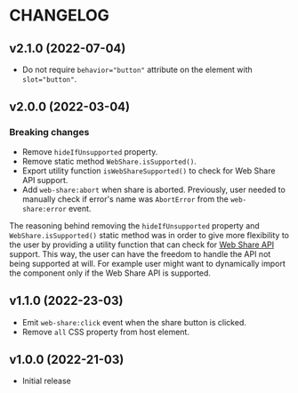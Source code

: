 # CHANGELOG

## v2.1.0 (2022-07-04)

- Do not require `behavior="button"` attribute on the element with `slot="button"`.

## v2.0.0 (2022-03-04)

### Breaking changes

- Remove `hideIfUnsupported` property.
- Remove static method `WebShare.isSupported()`.
- Export utility function `isWebShareSupported()` to check for Web Share API support.
- Add `web-share:abort` when share is aborted. Previously, user needed to manually check if error's name was `AbortError` from the `web-share:error` event.

The reasoning behind removing the `hideIfUnsupported` property and `WebShare.isSupported()` static method was in order to give more flexibility to the user by providing a utility function that can check for [Web Share API](https://developer.mozilla.org/en-US/docs/Web/API/Navigator/share) support. This way, the user can have the freedom to handle the API not being supported at will. For example user might want to dynamically import the component only if the Web Share API is supported.

## v1.1.0 (2022-23-03)

- Emit `web-share:click` event when the share button is clicked.
- Remove `all` CSS property from host element.

## v1.0.0 (2022-21-03)

- Initial release

